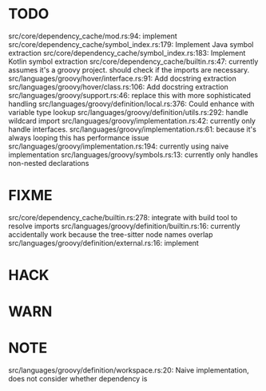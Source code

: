 # TODO
src/core/dependency_cache/mod.rs:94: implement
src/core/dependency_cache/symbol_index.rs:179: Implement Java symbol extraction
src/core/dependency_cache/symbol_index.rs:183: Implement Kotlin symbol extraction
src/core/dependency_cache/builtin.rs:47: currently assumes it's a groovy project. should check if the imports are necessary.
src/languages/groovy/hover/interface.rs:91: Add docstring extraction
src/languages/groovy/hover/class.rs:106: Add docstring extraction
src/languages/groovy/support.rs:46: replace this with more sophisticated handling
src/languages/groovy/definition/local.rs:376: Could enhance with variable type lookup
src/languages/groovy/definition/utils.rs:292: handle wildcard import
src/languages/groovy/implementation.rs:42: currently only handle interfaces.
src/languages/groovy/implementation.rs:61: because it's always looping this has performance issue
src/languages/groovy/implementation.rs:194: currently using naive implementation
src/languages/groovy/symbols.rs:13: currently only handles non-nested declarations

# FIXME
src/core/dependency_cache/builtin.rs:278: integrate with build tool to resolve imports
src/languages/groovy/definition/builtin.rs:16: currently accidentally work because the tree-sitter node names overlap
src/languages/groovy/definition/external.rs:16: implement

# HACK

# WARN

# NOTE
src/languages/groovy/definition/workspace.rs:20: Naive implementation, does not consider whether dependency is
